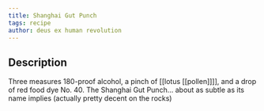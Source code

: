 ```yaml
---
title: Shanghai Gut Punch
tags: recipe
author: deus ex human revolution
---
```


## Description
Three measures 180-proof alcohol, a pinch of [[lotus [[pollen]]]], and a drop of red food dye No. 40. The Shanghai Gut Punch... about as subtle as its name implies
(actually pretty decent on the rocks)
##
